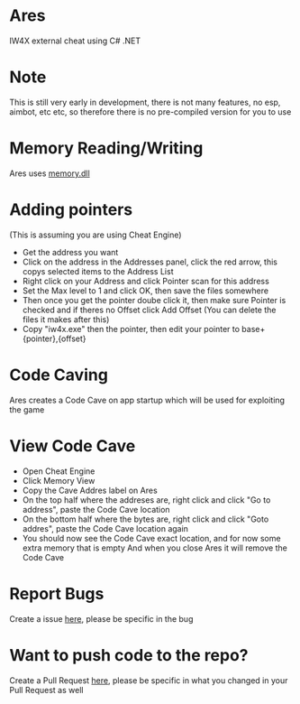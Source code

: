 # Ares
IW4X external cheat using C# .NET

# Note
This is still very early in development, there is not many features, no esp, aimbot, etc etc, so therefore there is no pre-compiled version for you to use

# Memory Reading/Writing
Ares uses [memory.dll](https://github.com/erfg12/memory.dll/)

# Adding pointers
(This is assuming you are using Cheat Engine)
* Get the address you want
* Click on the address in the Addresses panel, click the red arrow, this copys selected items to the Address List
* Right click on your Address and click Pointer scan for this address
* Set the Max level to 1 and click OK, then save the files somewhere
* Then once you get the pointer doube click it, then make sure Pointer is checked and if theres no Offset click Add Offset (You can delete the files it makes after this)
* Copy "iw4x.exe" then the pointer, then edit your pointer to base+{pointer},{offset}

# Code Caving
Ares creates a Code Cave on app startup which will be used for exploiting the game

# View Code Cave
* Open Cheat Engine
* Click Memory View
* Copy the Cave Addres label on Ares
* On the top half where the addreses are, right click and click "Go to address", paste the Code Cave location
* On the bottom half where the bytes are, right click and click "Goto addres", paste the Code Cave location again
* You should now see the Code Cave exact location, and for now some extra memory that is empty
And when you close Ares it will remove the Code Cave

# Report Bugs
Create a issue [here](https://github.com/romance999/Ares/issues), please be specific in the bug

# Want to push code to the repo?
Create a Pull Request [here](https://github.com/romance999/Ares/pulls), please be specific in what you changed in your Pull Request as well
